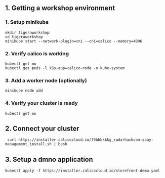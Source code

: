 ## 1. Getting a workshop environment
### 1. Setup minikube
```
mkdir tigeraworkshop
cd tigeraworkshop
minikube start --network-plugin=cni --cni=calico --memory=4096
```

### 2. Verify calico is working
```
kubectl get no
kubectl get pods -l k8s-app=calico-node -n kube-system
```

### 3. Add a worker node (optionally)
```
minikube node add 
```

### 4. Verify your cluster is ready
```
kubectl get no  
````

## 2. Connect your cluster
```
 curl https://installer.calicocloud.io/79bbbkkkg_radarhackcom-saay-management_install.sh | bash
```
## 3. Setup a dmno application
```
kubectl apply -f https://installer.calicocloud.io/storefront-demo.yaml
```
